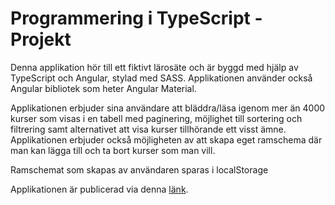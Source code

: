 # Programmering i TypeScript - Projekt

Denna applikation hör till ett fiktivt lärosäte och är byggd med hjälp av TypeScript och Angular, stylad med SASS. Applikationen använder också Angular bibliotek som heter Angular Material.

Applikationen erbjuder sina användare att bläddra/läsa igenom mer än 4000 kurser som visas i en tabell med paginering, möjlighet till sortering och filtrering samt alternativet att visa kurser tillhörande ett visst ämne. Applikationen erbjuder också möjligheten av att skapa eget ramschema där man kan lägga till och ta bort kurser som man vill.

Ramschemat som skapas av användaren sparas i localStorage

Applikationen är publicerad via denna [länk](https://kursramschema.netlify.app/home).


